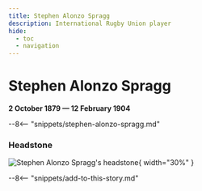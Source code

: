 ```yaml
---
title: Stephen Alonzo Spragg
description: International Rugby Union player
hide:
  - toc
  - navigation 
---
```


# Stephen Alonzo Spragg

**2 October 1879 — 12 February 1904**

--8<-- "snippets/stephen-alonzo-spragg.md"

### Headstone 

![Stephen Alonzo Spragg's headstone](../assets/stephen-alonzo-spragg-headstone.jpg){ width="30%" }
<!--
https://trove.nla.gov.au/newspaper/article/23146010

-->

--8<-- "snippets/add-to-this-story.md"